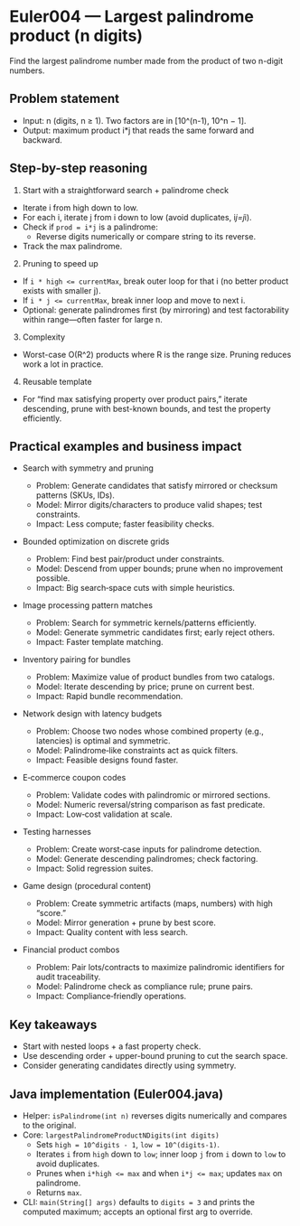 # Euler004 — Largest palindrome product (n digits)

Find the largest palindrome number made from the product of two n-digit numbers.

## Problem statement

- Input: n (digits, n ≥ 1). Two factors are in [10^(n-1), 10^n − 1].
- Output: maximum product i*j that reads the same forward and backward.

## Step-by-step reasoning

1) Start with a straightforward search + palindrome check
- Iterate i from high down to low.
- For each i, iterate j from i down to low (avoid duplicates, i*j=j*i).
- Check if `prod = i*j` is a palindrome:
  - Reverse digits numerically or compare string to its reverse.
- Track the max palindrome.

2) Pruning to speed up
- If `i * high <= currentMax`, break outer loop for that i (no better product exists with smaller j).
- If `i * j <= currentMax`, break inner loop and move to next i.
- Optional: generate palindromes first (by mirroring) and test factorability within range—often faster for large n.

3) Complexity
- Worst-case O(R^2) products where R is the range size. Pruning reduces work a lot in practice.

4) Reusable template
- For “find max satisfying property over product pairs,” iterate descending, prune with best-known bounds, and test the property efficiently.

## Practical examples and business impact

- Search with symmetry and pruning
  - Problem: Generate candidates that satisfy mirrored or checksum patterns (SKUs, IDs).
  - Model: Mirror digits/characters to produce valid shapes; test constraints.
  - Impact: Less compute; faster feasibility checks.

- Bounded optimization on discrete grids
  - Problem: Find best pair/product under constraints.
  - Model: Descend from upper bounds; prune when no improvement possible.
  - Impact: Big search‑space cuts with simple heuristics.

- Image processing pattern matches
  - Problem: Search for symmetric kernels/patterns efficiently.
  - Model: Generate symmetric candidates first; early reject others.
  - Impact: Faster template matching.

- Inventory pairing for bundles
  - Problem: Maximize value of product bundles from two catalogs.
  - Model: Iterate descending by price; prune on current best.
  - Impact: Rapid bundle recommendation.

- Network design with latency budgets
  - Problem: Choose two nodes whose combined property (e.g., latencies) is optimal and symmetric.
  - Model: Palindrome‑like constraints act as quick filters.
  - Impact: Feasible designs found faster.

- E‑commerce coupon codes
  - Problem: Validate codes with palindromic or mirrored sections.
  - Model: Numeric reversal/string comparison as fast predicate.
  - Impact: Low‑cost validation at scale.

- Testing harnesses
  - Problem: Create worst‑case inputs for palindrome detection.
  - Model: Generate descending palindromes; check factoring.
  - Impact: Solid regression suites.

- Game design (procedural content)
  - Problem: Create symmetric artifacts (maps, numbers) with high “score.”
  - Model: Mirror generation + prune by best score.
  - Impact: Quality content with less search.

- Financial product combos
  - Problem: Pair lots/contracts to maximize palindromic identifiers for audit traceability.
  - Model: Palindrome check as compliance rule; prune pairs.
  - Impact: Compliance‑friendly operations.

## Key takeaways
- Start with nested loops + a fast property check.
- Use descending order + upper-bound pruning to cut the search space.
- Consider generating candidates directly using symmetry.

## Java implementation (Euler004.java)

- Helper: `isPalindrome(int n)` reverses digits numerically and compares to the original.
- Core: `largestPalindromeProductNDigits(int digits)`
  - Sets `high = 10^digits - 1`, `low = 10^(digits-1)`.
  - Iterates `i` from `high` down to `low`; inner loop `j` from `i` down to `low` to avoid duplicates.
  - Prunes when `i*high <= max` and when `i*j <= max`; updates `max` on palindrome.
  - Returns `max`.
- CLI: `main(String[] args)` defaults to `digits = 3` and prints the computed maximum; accepts an optional first arg to override.
